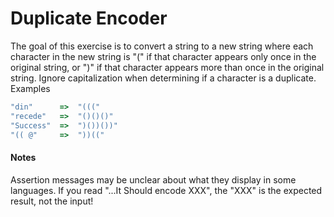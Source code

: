 # Duplicate Encoder

The goal of this exercise is to convert a string to a new string where each character in the new string is "(" if that character appears only once in the original string, or ")" if that character appears more than once in the original string. Ignore capitalization when determining if a character is a duplicate.
Examples
```ruby
"din"      =>  "((("
"recede"   =>  "()()()"
"Success"  =>  ")())())"
"(( @"     =>  "))(("
```

#### Notes

Assertion messages may be unclear about what they display in some languages. If you read "...It Should encode XXX", the "XXX" is the expected result, not the input!
